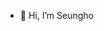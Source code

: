 - 👋 Hi, I’m Seungho

<!---
Coseung/Coseung is a ✨ special ✨ repository because its `README.md` (this file) appears on your GitHub profile.
You can click the Preview link to take a look at your changes.
--->
